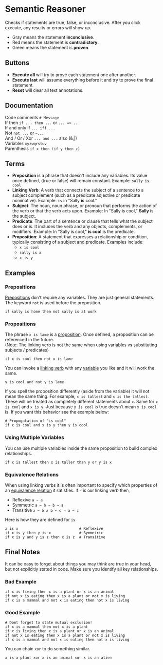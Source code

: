 # Semantic Reasoner
Checks if statements are true, false, or inconclusive.
After you click execute, any results or errors will show up.
- Gray means the statement <b>inconclusive</b>.
- Red means the statement is <b>contradictory</b>.
- Green means the statement is <b> proven</b>.
## Buttons
- **Execute all** will try to prove each statement one after another.<br>
- **Execute last** will assume everything before it and try to prove the final statement.<br>
- **Reset** will clear all text annotations.
## Documentation <a id="doc"></a>
Code comments `# Message`<br>
If then `if ... then ...` or `... => ...`<br>
If and only if `... iff ... `<br>
Not `not ...` or `~...`<br>
And / Or / Xor `... and ...` also (&,|)<br>
Variables `xyzwqrstuv`<br>
Parenthesis `if x then (if y then z)`
## Terms <a id="terms"></a>
- **Preposition** is a phrase that doesn't include any variables. Its value once defined, (true or false) will remain constant. Example: `sally is cool`
- **Linking Verb**: A verb that connects the subject of a sentence to a subject complement (such as a predicate adjective or predicate nominative). Example: `is` in "Sally **is** cool."
- **Subject**: The noun, noun phrase, or pronoun that performs the action of the verb or that the verb acts upon. Example: In "Sally is cool," **Sally** is the subject.
- **Predicate**: The part of a sentence or clause that tells what the subject does or is. It includes the verb and any objects, complements, or modifiers. Example: In "Sally is cool," **is cool** is the predicate.
- **Proposition**: A statement that expresses a relationship or condition, typically consisting of a subject and predicate. Examples include:
  - `x is cool`
  - `sally is x`
  - `x is y`
## Examples
### Prepositions
[Prepositions](#terms) don't require any variables. They are just general statements.
The keyword `not` is used before the preposition.
```
if sally is home then not sally is at work
```
### Propositions
The phrase `x is lame` is a [proposition](#terms). Once defined, a proposition can be referenced in the future.<br>
(Note: The linking verb is not the same when using variables vs substituting subjects / predicates)
```
if x is cool then not x is lame
```
You can invoke a [linking verb](#terms) with any [variable](#doc) you like and it will work the same.
```
y is cool and not y is lame
```
If you spell the proposition differently (aside from the variable) it will not mean the same thing. For example, `x is tallest` and `x is the tallest`. These will be treated as completely different statements about `x`. Same for `x is cool` and `x is y`. Just because `y is cool` is true doesn't mean `x is cool` is. If you want this behavior see the example below:
```
# Propogatation of "is cool"
if x is cool and x is y then y is cool
```
### Using Multiple Variables
You can use multiple variables inside the same proposition to build complex relationships.
```
if x is tallest then x is taller than y or y is x
```
### Equivalence Relations
When using linking verbs it is often important to specify which properties of an [equivalence relation](https://en.wikipedia.org/wiki/Equivalence_relation) it satisfies. If `~` is our linking verb then,
- Reflexive `a ~ a`
- Symmetric `a ~ b ⇒ b ~ a`
- Transitive `a ~ b ∧ b ~ c ⇒ a ~ c`

Here is how they are defined for `is`
```
x is x                            # Reflexive
if x is y then y is x             # Symmetric
if x is y and y is z then x is z  # Transitive
```
## Final Notes
It can be easy to forget about things you may think are true in your head, but not explicitly stated in code. Make sure you identify all key relationships.<br>
### Bad Example
```
if x is living then x is a plant or x is an animal
if not x is eating then x is a plant or not x is living
if x is a mammal and not x is eating then not x is living
```
### Good Example
```
# Dont forget to state mutual exclusion!
if x is a mammal then not x is a plant
if x is living then x is a plant or x is an animal
if not x is eating then x is a plant or not x is living
if x is a mammal and not x is eating then not x is living
```
You can chain `xor` to do something similar.
```
x is a plant xor x is an animal xor x is an alien
```